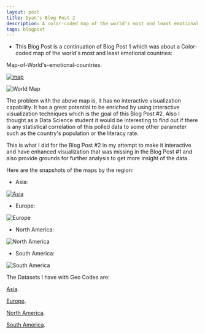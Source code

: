 ```yaml
---
layout: post
title: Dyan's Blog Post 2
description: A color-coded map of the world’s most and least emotional countries - Revisited 
tags: blogpost
---
```


* This Blog Post is a continuation of Blog Post 1 which was about a Color-coded map of the world's most and least emotional countries: <br> 

Map-of-World's-emotional-countries. 

[![map](http://ganepola.github.io/edav/assets/dyan_assets/Map-of-World's-emotional-countries.jpg)](http://ganepola.github.io/edav/assets/dyan_assets/emotional-countries.JPG)


![World Map](https://raw.githubusercontent.com/ganepola/edav/gh-pages/assets/dyan_assets/emotional-countries.JPG)

The problem with the above map is, it has no interactive visualization capability. It has a great potential to be enriched by using interactive visualization techniques which is the goal of this Blog Post #2. Also I thought as a Data Science student it would be interesting to find out if there is any statistical correlation of this polled data to some other parameter such as the country's population or the literacy rate.  


This is what I did for the Blog Post #2 in my attempt to make it interactive and have enhanced visualization that was missing in the Blog Post #1 and also provide grounds for further analysis to get more insight of the data.



Here are the snapshots of the maps by the region: 

* Asia: <br>

[![Asia](http://ganepola.github.io/edav/assets/dyan_assets/Asia+35-11+180+73.jpg)](http://ganepola.github.io/edav/assets/dyan_assets/Asia+35-11+180+73.jpg)

* Europe: <br>

![Europe](https://raw.githubusercontent.com/ganepola/edav/gh-pages/assets/dyan_assets/Europe-27.16+37.5+46+78.5.jpg)

* North America: <br>

![North America](https://raw.githubusercontent.com/ganepola/edav/gh-pages/assets/dyan_assets/NorthAmerica-179.5+10.7-49.9+87.9.jpg)

* South America:

![South America](https://raw.githubusercontent.com/ganepola/edav/gh-pages/assets/dyan_assets/southamerica-87.3-54.5-31.55+14.jpg)

The Datasets I have with Geo Codes are: 

[Asia](https://github.com/ganepola/edav/blob/gh-pages/assets/dyan_assets/Asia-City,Country-English.txt).

[Europe](https://github.com/ganepola/edav/blob/gh-pages/assets/dyan_assets/Europe-City,Country-English.txt).

[North America](https://github.com/ganepola/edav/blob/gh-pages/assets/dyan_assets/NA-City,ST-English.txt).

[South America](https://github.com/ganepola/edav/blob/gh-pages/assets/dyan_assets/SA-City,Country-English.txt).